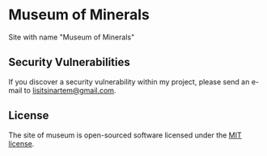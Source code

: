 # Museum of Minerals

Site with name "Museum of Minerals"

## Security Vulnerabilities

If you discover a security vulnerability within my project, please send an e-mail to lisitsinartem@gmail.com.

## License

The site of museum is open-sourced software licensed under the [MIT license](http://opensource.org/licenses/MIT).
